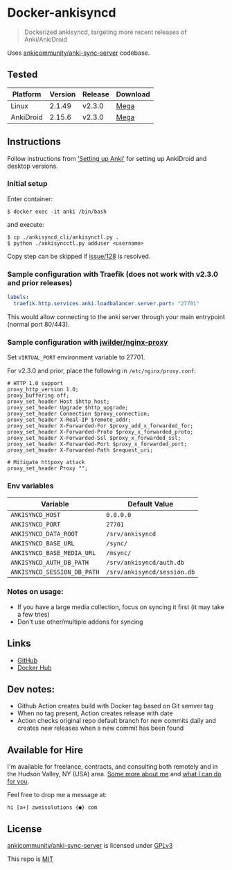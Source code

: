 # Docker-ankisyncd

> Dockerized ankisyncd, targeting more recent releases of Anki/AnkiDroid

Uses [ankicommunity/anki-sync-server](https://github.com/ankicommunity/anki-sync-server) codebase.

## Tested

| Platform  | Version | Release | Download                                                                          |
| --------- | ------- | ------- | --------------------------------------------------------------------------------- |
| Linux     | 2.1.49  | v2.3.0  | [Mega](https://mega.nz/file/gxsSDRjC#PsQiO3FGka_dMIeHOBOrnYejZiRrH4W5KXkKBjsOb9c) |
| AnkiDroid | 2.15.6  | v2.3.0  | [Mega](https://mega.nz/file/55lHFBDQ#ZH0okHe_rknOnuudQ0JmcfC51jhoDGdH6CJysIMG1Is) |

## Instructions

Follow instructions from ['Setting up Anki'](https://github.com/ankicommunity/anki-sync-server#setting-up-anki) for setting up AnkiDroid and desktop versions.

### Initial setup

Enter container:

```shell
$ docker exec -it anki /bin/bash
```

and execute:

```shell
$ cp ./ankisyncd_cli/ankisynctl.py .
$ python ./ankisyncctl.py adduser <username>
```

Copy step can be skipped if [issue/128](https://github.com/ankicommunity/anki-sync-server/issues/128) is resolved.

### Sample configuration with Traefik (does not work with v2.3.0 and prior releases)

```yaml
labels:
  traefik.http.services.anki.loadbalancer.server.port: "27701"
```

This would allow connecting to the anki server through your main entrypoint (normal port 80/443).

### Sample configuration with [jwilder/nginx-proxy](https://hub.docker.com/r/jwilder/nginx-proxy)

Set `VIRTUAL_PORT` environment variable to 27701.

For v2.3.0 and prior, place the following in `/etc/nginx/proxy.conf`:

```nginx
# HTTP 1.0 support
proxy_http_version 1.0;
proxy_buffering off;
proxy_set_header Host $http_host;
proxy_set_header Upgrade $http_upgrade;
proxy_set_header Connection $proxy_connection;
proxy_set_header X-Real-IP $remote_addr;
proxy_set_header X-Forwarded-For $proxy_add_x_forwarded_for;
proxy_set_header X-Forwarded-Proto $proxy_x_forwarded_proto;
proxy_set_header X-Forwarded-Ssl $proxy_x_forwarded_ssl;
proxy_set_header X-Forwarded-Port $proxy_x_forwarded_port;
proxy_set_header X-Forwarded-Path $request_uri;

# Mitigate httpoxy attack
proxy_set_header Proxy "";
```

### Env variables

| Variable                    | Default Value               |
| --------------------------- | --------------------------- |
| `ANKISYNCD_HOST`            | `0.0.0.0`                   |
| `ANKISYNCD_PORT`            | `27701`                     |
| `ANKISYNCD_DATA_ROOT`       | `/srv/ankisyncd`            |
| `ANKISYNCD_BASE_URL`        | `/sync/`                    |
| `ANKISYNCD_BASE_MEDIA_URL`  | `/msync/`                   |
| `ANKISYNCD_AUTH_DB_PATH`    | `/srv/ankisyncd/auth.db`    |
| `ANKISYNCD_SESSION_DB_PATH` | `/srv/ankisyncd/session.db` |

### Notes on usage:

- If you have a large media collection, focus on syncing it first (it may take a few tries)
- Don't use other/multiple addons for syncing

## Links

- [GitHub](https://github.com/Zweihander-Main/docker-ankisyncd)
- [Docker Hub](https://hub.docker.com/r/zweizs/docker-ankisyncd)

## Dev notes:

- Github Action creates build with Docker tag based on Git semver tag
- When no tag present, Action creates release with date
- Action checks original repo default branch for new commits daily and creates new releases when a new commit has been found

## Available for Hire

I'm available for freelance, contracts, and consulting both remotely and in the Hudson Valley, NY (USA) area. [Some more about me](https://www.zweisolutions.com/about.html) and [what I can do for you](https://www.zweisolutions.com/services.html).

Feel free to drop me a message at:

```
hi [a+] zweisolutions {●} com
```

## License

[ankicommunity/anki-sync-server](https://github.com/ankicommunity/anki-sync-server) is licensed under [GPLv3](https://github.com/ankicommunity/anki-sync-server/blob/develop/COPYING)

This repo is [MIT](./LICENSE)

